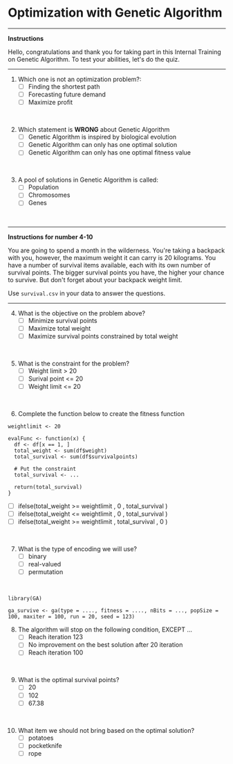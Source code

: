 # Optimization with Genetic Algorithm
___
**Instructions**

Hello, congratulations and thank you for taking part in this Internal Training on Genetic Algorithm. To test your abilities, let's do the quiz.
___
 
1. Which one is not an optimization problem?:
   - [ ] Finding the shortest path
   - [ ] Forecasting future demand
   - [ ] Maximize profit

<br>

2. Which statement is **WRONG** about Genetic Algorithm
   - [ ] Genetic Algorithm is inspired by biological evolution
   - [ ] Genetic Algorithm can only has one optimal solution
   - [ ] Genetic Algorithm can only has one optimal fitness value

<br>

3. A pool of solutions in Genetic Algorithm is called:
   - [ ] Population
   - [ ] Chromosomes
   - [ ] Genes

<br> 

___
**Instructions for number 4-10**

You are going to spend a month in the wilderness. You're taking a backpack with you, however, the maximum weight it can carry is 20 kilograms. You have a number of survival items available, each with its own number of survival points. The bigger survival points you have, the higher your chance to survive. But don't forget about your backpack weight limit.

Use `survival.csv` in your data to answer the questions. 
___

4. What is the objective on the problem above?
   - [ ] Minimize survival points
   - [ ] Maximize total weight 
   - [ ] Maximize survival points constrained by total weight

<br>

5. What is the constraint for the problem?
   - [ ] Weight limit > 20
   - [ ] Surival point <= 20
   - [ ] Weight limit <= 20

<br>

6. Complete the function below to create the fitness function

```
weightlimit <- 20

evalFunc <- function(x) {
  df <- df[x == 1, ]
  total_weight <- sum(df$weight)
  total_survival <- sum(df$survivalpoints)
  
  # Put the constraint
  total_survival <- ...
  
  return(total_survival)
}
```
   - [ ] ifelse(total_weight >= weightlimit , 0 , total_survival )
   - [ ] ifelse(total_weight <= weightlimit , 0 , total_survival )
   - [ ] ifelse(total_weight >= weightlimit , total_survival , 0 )

<br>

7. What is the type of encoding we will use?
   - [ ] binary
   - [ ] real-valued
   - [ ] permutation

<br> 

```
library(GA)

ga_survive <- ga(type = ...., fitness = ...., nBits = ..., popSize = 100, maxiter = 100, run = 20, seed = 123)
```

8. The algorithm will stop on the following condition, EXCEPT ...
   - [ ] Reach iteration 123
   - [ ] No improvement on the best solution after 20 iteration
   - [ ] Reach iteration 100

<br>

9. What is the optimal survival points?
   - [ ] 20
   - [ ] 102
   - [ ] 67.38

<br>

10. What item we should not bring based on the optimal solution?
    - [ ] potatoes
    - [ ] pocketknife
    - [ ] rope